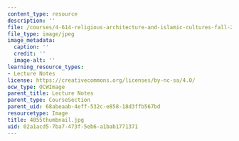 ```yaml
---
content_type: resource
description: ''
file: /courses/4-614-religious-architecture-and-islamic-cultures-fall-2002/02a1acd57ba7473f5eb6a1bab1771371_4055thumbnail.jpg
file_type: image/jpeg
image_metadata:
  caption: ''
  credit: ''
  image-alt: ''
learning_resource_types:
- Lecture Notes
license: https://creativecommons.org/licenses/by-nc-sa/4.0/
ocw_type: OCWImage
parent_title: Lecture Notes
parent_type: CourseSection
parent_uid: 68abeaab-4eff-532c-e858-18d3ffb567bd
resourcetype: Image
title: 4055thumbnail.jpg
uid: 02a1acd5-7ba7-473f-5eb6-a1bab1771371
---
```


